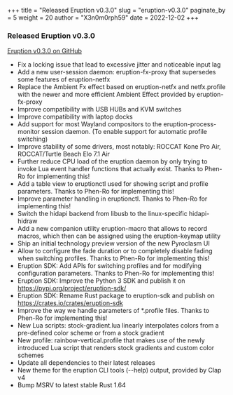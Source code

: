 +++
title = "Released Eruption v0.3.0"
slug = "eruption-v0.3.0"
paginate_by = 5
weight = 20
author = "X3n0m0rph59"
date = 2022-12-02
+++

### Released Eruption v0.3.0

[Eruption v0.3.0 on GitHub](https://github.com/X3n0m0rph59/eruption/releases/tag/v0.3.0)

- Fix a locking issue that lead to excessive jitter and noticeable input lag
- Add a new user-session daemon: eruption-fx-proxy that supersedes some features of eruption-netfx
- Replace the Ambient Fx effect based on eruption-netfx and netfx.profile with the newer and more efficient Ambient Effect provided by eruption-fx-proxy
- Improve compatibility with USB HUBs and KVM switches
- Improve compatibility with laptop docks
- Add support for most Wayland compositors to the eruption-process-monitor session daemon. (To enable support for automatic profile switching)
- Improve stability of some drivers, most notably: ROCCAT Kone Pro Air, ROCCAT/Turtle Beach Elo 7.1 Air
- Further reduce CPU load of the eruption daemon by only trying to invoke Lua event handler functions that actually exist. Thanks to Phen-Ro for implementing this!
- Add a table view to eruptionctl used for showing script and profile parameters. Thanks to Phen-Ro for implementing this!
- Improve parameter handling in eruptionctl. Thanks to Phen-Ro for implementing this!
- Switch the hidapi backend from libusb to the linux-specific hidapi-hidraw
- Add a new companion utility eruption-macro that allows to record macros, which then can be assigned using the eruption-keymap utility
- Ship an initial technology preview version of the new Pyroclasm UI
- Allow to configure the fade duration or to completely disable fading when switching profiles. Thanks to Phen-Ro for implementing this!
- Eruption SDK: Add APIs for switching profiles and for modifying configuration parameters. Thanks to Phen-Ro for implementing this!
- Eruption SDK: Improve the Python 3 SDK and publish it on <https://pypi.org/project/eruption-sdk/>
- Eruption SDK: Rename Rust package to eruption-sdk and publish on <https://crates.io/crates/eruption-sdk>
- Improve the way we handle parameters of *.profile files. Thanks to Phen-Ro for implementing this!
- New Lua scripts: stock-gradient.lua linearly interpolates colors from a pre-defined color scheme or from a stock gradient
- New profile: rainbow-vertical.profile that makes use of the newly introduced Lua script that renders stock gradients and custom color schemes
- Update all dependencies to their latest releases
- New theme for the eruption CLI tools (--help) output, provided by Clap v4
- Bump MSRV to latest stable Rust 1.64

